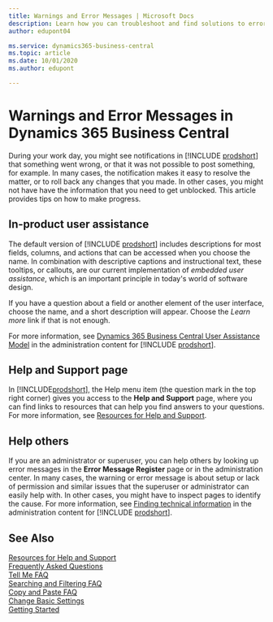 ```yaml
---
title: Warnings and Error Messages | Microsoft Docs
description: Learn how you can troubleshoot and find solutions to error messages when you work in Business Central.
author: edupont04

ms.service: dynamics365-business-central
ms.topic: article
ms.date: 10/01/2020
ms.author: edupont

---
```

# Warnings and Error Messages in Dynamics 365 Business Central

During your work day, you might see notifications in [!INCLUDE [prodshort](includes/prodshort.md)] that something went wrong, or that it was not possible to post something, for example. In many cases, the notification makes it easy to resolve the matter, or to roll back any changes that you made. In other cases, you might not have have the information that you need to get unblocked. This article provides tips on how to make progress.  

## In-product user assistance

The default version of [!INCLUDE [prodshort](includes/prodshort.md)] includes descriptions for most fields, columns, and actions that can be accessed when you choose the name. In combination with descriptive captions and instructional text, these tooltips, or callouts, are our current implementation of *embedded user assistance*, which is an important principle in today's world of software design.  

If you have a question about a field or another element of the user interface, choose the name, and a short description will appear. Choose the *Learn more* link if that is not enough.  

For more information, see [Dynamics 365 Business Central User Assistance Model](/dynamics365/business-central/dev-itpro/user-assistance) in the administration content for [!INCLUDE [prodshort](includes/prodshort.md)].  

## Help and Support page

In [!INCLUDE[prodshort](includes/prodshort.md)], the Help menu item (the question mark in the top right corner) gives you access to the **Help and Support** page, where you can find links to resources that can help you find answers to your questions. For more information, see [Resources for Help and Support](product-help-and-support.md).  

## Help others

If you are an administrator or superuser, you can help others by looking up error messages in the **Error Message Register** page or in the administration center. In many cases, the warning or error message is about setup or lack of permission and similar issues that the superuser or administrator can easily help with. In other cases, you might have to inspect pages to identify the cause. For more information, see [Finding technical information](/dynamics365/business-central/dev-itpro/administration/manage-technical-support#finding-technical-information) in the administration content for [!INCLUDE [prodshort](includes/prodshort.md)].  

## See Also

[Resources for Help and Support](product-help-and-support.md)  
[Frequently Asked Questions](across-faq.md)  
[Tell Me FAQ](ui-search-faq.md)  
[Searching and Filtering FAQ](ui-search-filter-faq.md)  
[Copy and Paste FAQ](ui-copy-paste.md)  
[Change Basic Settings](ui-change-basic-settings.md)  
[Getting Started](product-get-started.md)  
